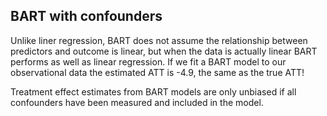 ## BART with confounders 

Unlike liner regression, BART does not assume the relationship between predictors and outcome is linear, but when the data is actually linear BART performs as well as linear regression. If we fit a BART model to our observational data the estimated ATT is -4.9, the same as the true ATT!

Treatment effect estimates from BART models are only unbiased if all confounders have been measured and included in the model. 
